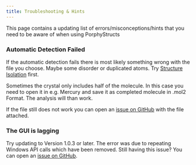 ```yaml
---
title: Troubleshooting & Hints
---
```

This page contains a updating list of errors/misconceptions/hints that you need to be aware of when using PorphyStructs



### Automatic Detection Failed

If the automatic detection fails there is most likely something wrong with the file you choose. Maybe some disorder or duplicated atoms. Try [Structure Isolation](/docs/advanced/structure-isolation) first. 

Sometimes the crystal only includes half of the molecule. In this case you need to open it in e.g. Mercury and save it as completed molecule in .mol2 Format. The analysis will than work.

If the file still does not work you can open an [issue on GitHub](https://github.com/jenskrumsieck/porphystruct/issues) with the file attached.



### The GUI is lagging

Try updating to Version 1.0.3 or later. The error was due to repeating Windows API calls which have been removed. Still having this issue? You can open an [issue on GitHub](https://github.com/jenskrumsieck/porphystruct/issues).